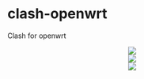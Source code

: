 # clash-openwrt
Clash for openwrt

<div align=center><img src="https://raw.githubusercontent.com/frainzy1477/clash/master/preview/c1.png" /></div>

<div align=center><img src="https://raw.githubusercontent.com/frainzy1477/clash/master/preview/c2.png" /></div>

<div align=center><img src="https://raw.githubusercontent.com/frainzy1477/clash/master/preview/c.png" /></div>

